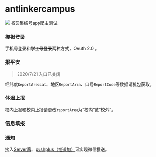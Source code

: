 # antlinkercampus
![](https://h5api.xiaoyuanjijiehao.com/safereport5/favicon.ico) 校园集结号app爬虫测试

### 模拟登录

手机号登录和~~学工号登录~~两种方式，OAuth 2.0 。

### 报平安

> 2020/7/21 入口已关闭

经纬度`ReportAreaLat`、地区`ReportArea`、口号`ReportCode`等数据请抓包获取。

### 体温上报

校内上报和校内上报请更改`reportArea`为“校内”或“校外”。

### 信息填报


### 通知

接入<a href="http://sc.ftqq.com">Server酱</a>、<a href="http://pushplus.hxtrip.com">pushplus（推送加）</a>可实现微信推送。
